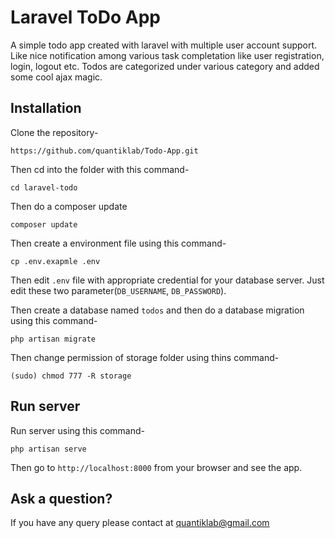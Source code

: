 # Laravel ToDo App

A simple todo app created with laravel with multiple user account support.
Like nice notification among various task completation like user registration, login, logout etc. Todos are categorized under various category and added some cool ajax magic.



## Installation

Clone the repository-
```
https://github.com/quantiklab/Todo-App.git
```

Then cd into the folder with this command-
```
cd laravel-todo
```

Then do a composer update
```
composer update
```

Then create a environment file using this command-
```
cp .env.exapmle .env
```

Then edit `.env` file with appropriate credential for your database server. Just edit these two parameter(`DB_USERNAME`, `DB_PASSWORD`).

Then create a database named `todos` and then do a database migration using this command-
```
php artisan migrate
```

Then change permission of storage folder using thins command-
```
(sudo) chmod 777 -R storage
```

## Run server

Run server using this command-
```
php artisan serve
```

Then go to `http://localhost:8000` from your browser and see the app.

## Ask a question?

If you have any query please contact at quantiklab@gmail.com


